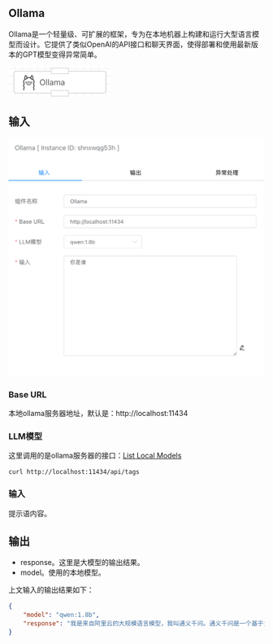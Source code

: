## Ollama

Ollama是一个轻量级、可扩展的框架，专为在本地机器上构建和运行大型语言模型而设计。它提供了类似OpenAI的API接口和聊天界面，使得部署和使用最新版本的GPT模型变得异常简单。



<img src="./img/ollama_menu.png" alt="image-20240926190029651" style="zoom:50%;" />



## 输入

<img src="./img/ollama_input_parameter.png" alt="image-20240926185946070" style="zoom:50%;" />

### Base URL

本地ollama服务器地址，默认是：http://localhost:11434



### LLM模型

这里调用的是ollama服务器的接口：[List Local Models](https://github.com/ollama/ollama/blob/main/docs/api.md#list-local-models)

```
curl http://localhost:11434/api/tags
```



### 输入

提示语内容。



## 输出

- response。这里是大模型的输出结果。
- model。使用的本地模型。

上文输入的输出结果如下：

```json
{
    "model": "qwen:1.8b",
    "response": "我是来自阿里云的大规模语言模型，我叫通义千问。通义千问是一个基于大型预训练模型的多模态对话系统，可以理解和回答多种自然语言处理任务，如文本分类、情感分析、机器翻译等。\n\n通义千问能够进行多模态对话，主要是利用了预训练模型的知识和语义理解能力。在多模态对话中，通义千问会根据用户的提问和上下文信息，从多个预训练模型中选择最合适的模型特征和语义知识，然后生成与用户问题相关、具有适当语法结构的自然语言文本回复给用户。\n\n通过这种方式，通义千问可以有效地理解和回答多种多模态对话任务，从而为用户提供更丰富、更个性化的多模态对话体验。"
}
```

